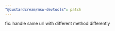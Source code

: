 ```yaml
---
"@custardcream/msw-devtools": patch
---
```


fix: handle same url with different method differently
